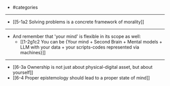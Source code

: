 - #categories
---
- [[5-1a2 Solving problems is a concrete framework of morality]]
---
- And remember that 'your mind' is flexible in its scope as well:
  - [[1-2g1c2 You can be {Your mind + Second Brain + Mental models + LLM with your data + your scripts-codes represented via machines}]]
---
- [[6-3a Ownership is not just about physical-digital asset, but about yourself]]
- [[6-4 Proper epistemology should lead to a proper state of mind]]
